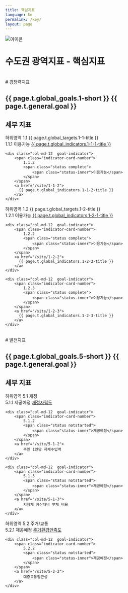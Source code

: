 ```yaml
---
title: 핵심지표
language: ko
permalink: /key/
layout: page
---
```


<div class="heading goal-banner goal-13">
    <div class="container">
        <div class="row">
            <div class="sttl">
                <img src="{{ site.goal_image_base }}/{{ page.language }}/sub_title.png" alt="아이콘" />
            </div>
            <div class="sttl">
                <h1>수도권 광역지표 - 핵심지표</h1>
            </div>
        </div>
    </div>
</div>

<div id="main-content" class="container goal-indicators goal-1 goal-by-target" role="main">
<br>
<span class="title2"># 경쟁력지표</span>
    
<div class="visible-md-block visible-lg-block">
    <div class="col-md-6">
      <h2>{{ page.t.global_goals.1-short }} {{ page.t.general.goal }}</h2>
    </div>
    <div class="col-md-6">
      <h2>세부 지표</h2>
    </div>
</div>

<div class="indicator-cards target goal-target col-md-6">
    <span class="indicator-card-number">
        <label class="hidden-md hidden-lg">하위영역</label>
        1.1
    </span>
        {{ page.t.global_targets.1-1-title }}
</div>

<div class="indicator-cards col-md-6 row no-gutters">
    <div class="col-md-12  goal-indicator">
        <span class="indicator-card-number">
            1.1.1
            <span class="status complete">
                <span class="status-inner">이용가능</span>
            </span>
        </span>
        <a href="/site/1-1-1">
          {{ page.t.global_indicators.1-1-1-title }}
        </a>
    </div>

    <div class="col-md-12  goal-indicator">
        <span class="indicator-card-number">
            1.1.2
            <span class="status complete">
                <span class="status-inner">이용가능</span>
            </span>
        </span>
        <a href="/site/1-1-2">
          {{ page.t.global_indicators.1-1-2-title }}
        </a>
    </div>
</div>
  
<div class="indicator-cards target goal-target col-md-6">
    <span class="indicator-card-number">
        <label class="hidden-md hidden-lg">하위영역</label>
        1.2
    </span>
    {{ page.t.global_targets.1-2-title }}
</div>

<div class="indicator-cards col-md-6 row no-gutters">
    <div class="col-md-12  goal-indicator">
        <span class="indicator-card-number">
            1.2.1
            <span class="status complete">
                <span class="status-inner">이용가능</span>
            </span>
        </span>
        <a href="/site/1-2-1">
          {{ page.t.global_indicators.1-2-1-title }}
        </a>
    </div>
    
    <div class="col-md-12  goal-indicator">
        <span class="indicator-card-number">
            1.2.2
            <span class="status complete">
                <span class="status-inner">이용가능</span>
            </span>
        </span>
        <a href="/site/1-2-2">
          {{ page.t.global_indicators.1-2-2-title }}
        </a>
    </div>
    
    <div class="col-md-12  goal-indicator">
        <span class="indicator-card-number">
            1.2.3
            <span class="status complete">
                <span class="status-inner">이용가능</span>
            </span>
        </span>
        <a href="/site/1-2-3">
          {{ page.t.global_indicators.1-2-3-title }}
        </a>
    </div>
</div>

<br>
<span class="title2"># 발전지표</span>
    
<div class="visible-md-block visible-lg-block">
    <div class="col-md-6">
        <h2>{{ page.t.global_goals.5-short }} {{ page.t.general.goal }}</h2>
    </div>
    <div class="col-md-6">
        <h2>세부 지표</h2>
    </div>
</div>

<div class="indicator-cards target goal-target col-md-6">
    <span class="indicator-card-number">
        <label class="hidden-md hidden-lg">하위영역</label>
        5.1
    </span>
    재정
</div>

<div class="indicator-cards col-md-6 row no-gutters">
    <div class="col-md-12  goal-indicator">
        <span class="indicator-card-number">
            5.1.1
            <span class="status notstarted">
                <span class="status-inner">제공예정</span>
            </span>
        </span>
        <a href="/site/5-1-1">
            재정자립도
        </a>
    </div>
    
    <div class="col-md-12  goal-indicator">
        <span class="indicator-card-number">
            5.1.2
            <span class="status notstarted">
                <span class="status-inner">제공예정</span>
            </span>
        </span>
        <a href="/site/5-1-2">
            주민 1인당 자체수입액
        </a>
    </div>
    
    <div class="col-md-12  goal-indicator">
        <span class="indicator-card-number">
            5.1.3
            <span class="status notstarted">
                <span class="status-inner">제공예정</span>
            </span>
        </span>
        <a href="/site/5-1-3">
            지자체 자산대비 부채 비율
        </a>
    </div>
</div>
  
<div class="indicator-cards target goal-target col-md-6">
    <span class="indicator-card-number">
        <label class="hidden-md hidden-lg">하위영역</label>
        5.2
    </span>
    주거/교통
</div>

<div class="indicator-cards col-md-6 row no-gutters">
    <div class="col-md-12  goal-indicator">
        <span class="indicator-card-number">
            5.2.1
            <span class="status notstarted">
                <span class="status-inner">제공예정</span>
            </span>
        </span>
        <a href="/site/5-2-1">
            주거환경만족도
        </a>
    </div>
    
    <div class="col-md-12  goal-indicator">
        <span class="indicator-card-number">
            5.2.2
            <span class="status notstarted">
                <span class="status-inner">제공예정</span>
            </span>
        </span>
        <a href="/site/5-2-2">
            대중교통접근성
        </a>
    </div>
</div>        
    
    
</div>

